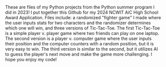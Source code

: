 These are files of my Python projects from the Python summer program I did in 2023! I put together this Github for my 2024 NCWIT AiC High School Award Application.
Files include: a randomized "fighter game" I made where the user inputs stats for two characters and the randomizer determines which one will win, and
three versions of Tic-Tac-Toe. The first Tic-Tac-Toe is a simple player v. player game where two friends can play on one laptop. The second version is a
player v. computer game where the user inputs their position and the computer counters with a random position, but it is very easy to win. The third 
version is similar to the second, but it utilizes AI to guess the player's next move and make the game more challenging. I hope you enjoy my code!
